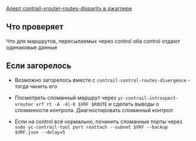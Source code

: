 [Алерт contrail-vrouter-routes-disparity в джаглере](https://juggler.yandex-team.ru/aggregate_checks/?query=service%3Dcontrail-vrouter-routes-disparity)

## Что проверяет

Что для маршрутов, пересылаемых через control оба control отдают одинаковые данные

## Если загорелось

- Возможно загорелось вместе с `contrail-control-routes-divergence` - тогда чинить его

- Посмотреть сломанный маршрут через `yc-contrail-introspect-vrouter vrf rt -A -4|-6 $VRF $ROUTE` и сделать выводы о сломанности контрола. Диагностировать сломанный контрол

- Если на control всё нормально, починить сломанные порты через `sudo yc-contrail-tool port reattach --subnet $VRF --backup $VRF.json --delay=5`
